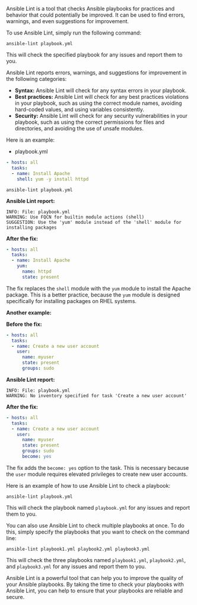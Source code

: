 Ansible Lint is a tool that checks Ansible playbooks for practices and behavior that could potentially be improved. It can be used to find errors, warnings, and even suggestions for improvement.

To use Ansible Lint, simply run the following command:

```
ansible-lint playbook.yml
```

This will check the specified playbook for any issues and report them to you.

Ansible Lint reports errors, warnings, and suggestions for improvement in the following categories:

* **Syntax:** Ansible Lint will check for any syntax errors in your playbook.
* **Best practices:** Ansible Lint will check for any best practices violations in your playbook, such as using the correct module names, avoiding hard-coded values, and using variables consistently.
* **Security:** Ansible Lint will check for any security vulnerabilities in your playbook, such as using the correct permissions for files and directories, and avoiding the use of unsafe modules.


Here is an example:

- playbook.yml
```yaml
- hosts: all
  tasks:
  - name: Install Apache
    shell: yum -y install httpd
```

```
ansible-lint playbook.yml
```

**Ansible Lint report:**

```
INFO: File: playbook.yml
WARNING: Use FQCN for builtin module actions (shell)
SUGGESTION: Use the 'yum' module instead of the 'shell' module for installing packages
```

**After the fix:**

```yaml
- hosts: all
  tasks:
  - name: Install Apache
    yum:
      name: httpd
      state: present
```

The fix replaces the `shell` module with the `yum` module to install the Apache package. This is a better practice, because the `yum` module is designed specifically for installing packages on RHEL systems.

**Another example:**

**Before the fix:**

```yaml
- hosts: all
  tasks:
  - name: Create a new user account
    user:
      name: myuser
      state: present
      groups: sudo
```

**Ansible Lint report:**

```
INFO: File: playbook.yml
WARNING: No inventory specified for task 'Create a new user account'
```

**After the fix:**

```yaml
- hosts: all
  tasks:
  - name: Create a new user account
    user:
      name: myuser
      state: present
      groups: sudo
      become: yes
```

The fix adds the `become: yes` option to the task. This is necessary because the `user` module requires elevated privileges to create new user accounts.

Here is an example of how to use Ansible Lint to check a playbook:

```
ansible-lint playbook.yml
```

This will check the playbook named `playbook.yml` for any issues and report them to you.

You can also use Ansible Lint to check multiple playbooks at once. To do this, simply specify the playbooks that you want to check on the command line:

```
ansible-lint playbook1.yml playbook2.yml playbook3.yml
```

This will check the three playbooks named `playbook1.yml`, `playbook2.yml`, and `playbook3.yml` for any issues and report them to you.

Ansible Lint is a powerful tool that can help you to improve the quality of your Ansible playbooks. By taking the time to check your playbooks with Ansible Lint, you can help to ensure that your playbooks are reliable and secure.
